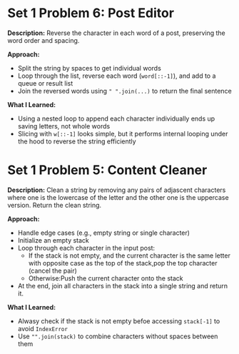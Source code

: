 # Set 1 Problem 6: Post Editor #

**Description:**
Reverse the character in each word of a post, preserving the word order and spacing. 

**Approach:**
- Split the string by spaces to get individual words  
- Loop through the list, reverse each word (`word[::-1]`), and add to a queue or result list  
- Join the reversed words using `" ".join(...)` to return the final sentence

**What I Learned:**  
- Using a nested loop to append each character individually ends up saving letters, not whole words  
- Slicing with `w[::-1]` looks simple, but it performs internal looping under the hood to reverse the string efficiently  

# Set 1 Problem 5: Content Cleaner # 
**Description:**
Clean a string by removing any pairs of adjascent characters where one is the lowercase of the letter and the other one is the uppercase version. Return the clean string.

**Approach:**
- Handle edge cases (e.g., empty string or single character)
- Initialize an empty stack
- Loop through each character in the input post:
	- If the stack is not empty, and the current character is the same letter with opposite case as the top of the stack,pop the top character (cancel the pair)
	- Otherwise:Push the current character onto the stack
- At the end, join all characters in the stack into a single string and return it.

**What I Learned:**
- Alwasy check if the stack is not empty befoe accessing `stack[-1]` to avoid `IndexError`
- Use `"".join(stack)` to combine characters without spaces between them
